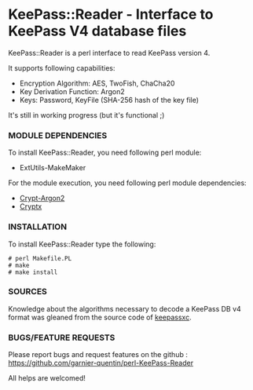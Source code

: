 # KeePass::Reader - Interface to KeePass V4 database files

KeePass::Reader is a perl interface to read KeePass version 4.

It supports following capabilities:
* Encryption Algorithm: AES, TwoFish, ChaCha20 
* Key Derivation Function: Argon2
* Keys: Password, KeyFile (SHA-256 hash of the key file)

It's still in working progress (but it's functional ;)

### MODULE DEPENDENCIES

To install KeePass::Reader, you need following perl module:

* ExtUtils-MakeMaker

For the module execution, you need following perl module dependencies:

* [Crypt-Argon2](https://metacpan.org/pod/Crypt::Argon2)
* [Cryptx](https://metacpan.org/pod/CryptX)

### INSTALLATION

To install KeePass::Reader type the following:

```
# perl Makefile.PL
# make
# make install
```

### SOURCES

Knowledge about the algorithms necessary to decode a KeePass DB v4 format was gleaned from the source code of [keepassxc](https://github.com/keepassxreboot/keepassxc).

### BUGS/FEATURE REQUESTS

Please report bugs and request features on the github : https://github.com/garnier-quentin/perl-KeePass-Reader

All helps are welcomed!

